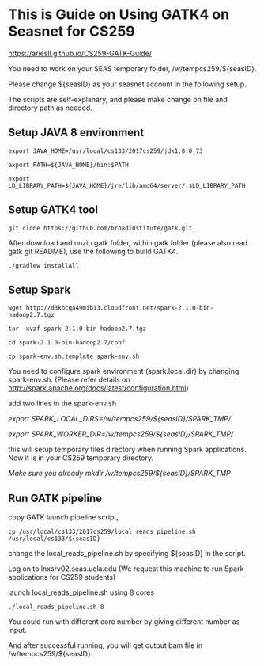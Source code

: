 # This is Guide on Using GATK4 on Seasnet for CS259

https://ariesll.github.io/CS259-GATK-Guide/

You need to work on your SEAS temporary folder, /w/tempcs259/${seasID}.

Please change ${seasID} as your seasnet account in the following setup.

The scripts are self-explanary, and please make change on file and directory path as needed. 


###  

## Setup JAVA 8 environment
`export JAVA_HOME=/usr/local/cs133/2017cs259/jdk1.8.0_73`

`export PATH=${JAVA_HOME}/bin:$PATH`

`export LD_LIBRARY_PATH=${JAVA_HOME}/jre/lib/amd64/server/:$LD_LIBRARY_PATH`

## Setup GATK4 tool
`git clone https://github.com/broadinstitute/gatk.git`

After download and unzip gatk folder, within gatk folder (please also read gatk git README), use the following to build GATK4.

`./gradlew installAll`


## Setup Spark
`wget http://d3kbcqa49mib13.cloudfront.net/spark-2.1.0-bin-hadoop2.7.tgz`

`tar –xvzf spark-2.1.0-bin-hadoop2.7.tgz`

`cd spark-2.1.0-bin-hadoop2.7/conf`

`cp spark-env.sh.template spark-env.sh`

You need to configure spark environment (spark.local.dir) by changing spark-env.sh. (Please refer details on http://spark.apache.org/docs/latest/configuration.html)

add two lines in the spark-env.sh

*export SPARK_LOCAL_DIRS=/w/tempcs259/${seasID}/SPARK_TMP/*

*export SPARK_WORKER_DIR=/w/tempcs259/${seasID}/SPARK_TMP/*

this will setup temporary files directory when running Spark applications. Now it is in your CS259 temporary directory. 

*Make sure you already mkdir /w/tempcs259/${seasID}/SPARK_TMP*

## Run GATK pipeline

copy GATK launch pipeline script,

`cp /usr/local/cs133/2017cs259/local_reads_pipeline.sh /usr/local/cs133/${seasID}`

change the local_reads_pipeline.sh by specifying ${seasID} in the script.

Log on to lnxsrv02.seas.ucla.edu (We request this machine to run Spark applications for CS259 students)

launch local_reads_pipeline.sh using 8 cores

`./local_reads_pipeline.sh 8`

You could run with different core number by giving different number as input.

And after successful running, you will get output bam file in /w/tempcs259/${seasID}.








